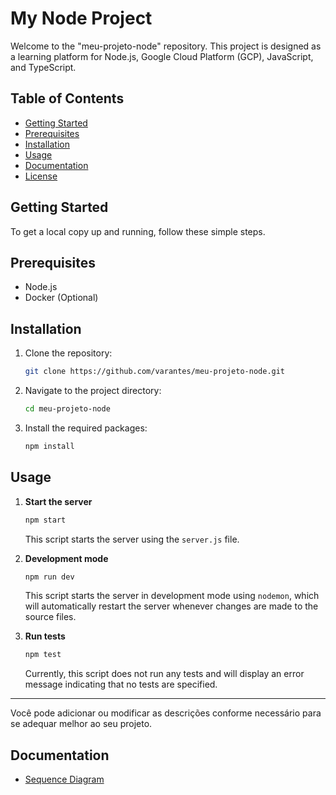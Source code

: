 # My Node Project

Welcome to the "meu-projeto-node" repository. This project is designed as a learning platform for Node.js, Google Cloud Platform (GCP), JavaScript, and TypeScript.

## Table of Contents

- [Getting Started](#getting-started)
- [Prerequisites](#prerequisites)
- [Installation](#installation)
- [Usage](#usage)
- [Documentation](#documentation)
- [License](#license)

## Getting Started

To get a local copy up and running, follow these simple steps.

## Prerequisites

- Node.js
- Docker (Optional)

## Installation

1. Clone the repository:
   ```sh
   git clone https://github.com/varantes/meu-projeto-node.git
   ```

2. Navigate to the project directory:
   ```sh
   cd meu-projeto-node
   ```

3. Install the required packages:
   ```sh
   npm install
   ```

## Usage

1. **Start the server**
   ```sh
   npm start
   ```
   This script starts the server using the `server.js` file.

2. **Development mode**
   ```sh
   npm run dev
   ```
   This script starts the server in development mode using `nodemon`, which will automatically restart the server whenever changes are made to the source files.

3. **Run tests**
   ```sh
   npm test
   ```
   Currently, this script does not run any tests and will display an error message indicating that no tests are specified.

---

Você pode adicionar ou modificar as descrições conforme necessário para se adequar melhor ao seu projeto.

## Documentation

- [Sequence Diagram](doc/sequence-diagram.svg)
